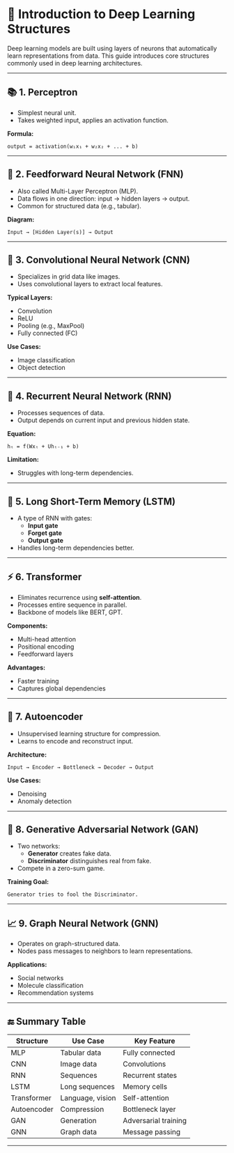 # 🧠 Introduction to Deep Learning Structures

Deep learning models are built using layers of neurons that automatically learn representations from data. This guide introduces core structures commonly used in deep learning architectures.

---

## 📚 1. Perceptron

- Simplest neural unit.
- Takes weighted input, applies an activation function.

**Formula:**

```
output = activation(w₁x₁ + w₂x₂ + ... + b)
```

---

## 🧱 2. Feedforward Neural Network (FNN)

- Also called Multi-Layer Perceptron (MLP).
- Data flows in one direction: input → hidden layers → output.
- Common for structured data (e.g., tabular).

**Diagram:**

```
Input → [Hidden Layer(s)] → Output
```

---

## 🔁 3. Convolutional Neural Network (CNN)

- Specializes in grid data like images.
- Uses convolutional layers to extract local features.

**Typical Layers:**

- Convolution
- ReLU
- Pooling (e.g., MaxPool)
- Fully connected (FC)

**Use Cases:**

- Image classification
- Object detection

---

## 🔄 4. Recurrent Neural Network (RNN)

- Processes sequences of data.
- Output depends on current input and previous hidden state.

**Equation:**

```
hₜ = f(Wxₜ + Uhₜ₋₁ + b)
```

**Limitation:**

- Struggles with long-term dependencies.

---

## 🧠 5. Long Short-Term Memory (LSTM)

- A type of RNN with gates:
  - **Input gate**
  - **Forget gate**
  - **Output gate**
- Handles long-term dependencies better.

---

## ⚡ 6. Transformer

- Eliminates recurrence using **self-attention**.
- Processes entire sequence in parallel.
- Backbone of models like BERT, GPT.

**Components:**

- Multi-head attention
- Positional encoding
- Feedforward layers

**Advantages:**

- Faster training
- Captures global dependencies

---

## 🧮 7. Autoencoder

- Unsupervised learning structure for compression.
- Learns to encode and reconstruct input.

**Architecture:**

```
Input → Encoder → Bottleneck → Decoder → Output
```

**Use Cases:**

- Denoising
- Anomaly detection

---

## 🔄 8. Generative Adversarial Network (GAN)

- Two networks:
  - **Generator** creates fake data.
  - **Discriminator** distinguishes real from fake.
- Compete in a zero-sum game.

**Training Goal:**

```
Generator tries to fool the Discriminator.
```

---

## 📈 9. Graph Neural Network (GNN)

- Operates on graph-structured data.
- Nodes pass messages to neighbors to learn representations.

**Applications:**

- Social networks
- Molecule classification
- Recommendation systems

---

## 🔚 Summary Table

| Structure     | Use Case         | Key Feature             |
|---------------|------------------|--------------------------|
| MLP           | Tabular data     | Fully connected          |
| CNN           | Image data       | Convolutions             |
| RNN           | Sequences        | Recurrent states         |
| LSTM          | Long sequences   | Memory cells             |
| Transformer   | Language, vision | Self-attention           |
| Autoencoder   | Compression      | Bottleneck layer         |
| GAN           | Generation       | Adversarial training     |
| GNN           | Graph data       | Message passing          |

---

